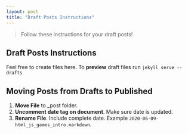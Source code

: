 ```yaml
---
layout: post
title: "Draft Posts Instructions"
---
```


> Follow these instructions for your draft posts!

## Draft Posts Instructions
Feel free to create files here. To **preview** draft files run `jekyll serve --drafts`

## Moving Posts from Drafts to Published

1. **Move File** to _post folder.
2. **Uncomment date tag on document**. Make sure date is updated.
3. **Rename File**. Include complete date. Example `2020-06-09-html_js_games_intro.markdown`.